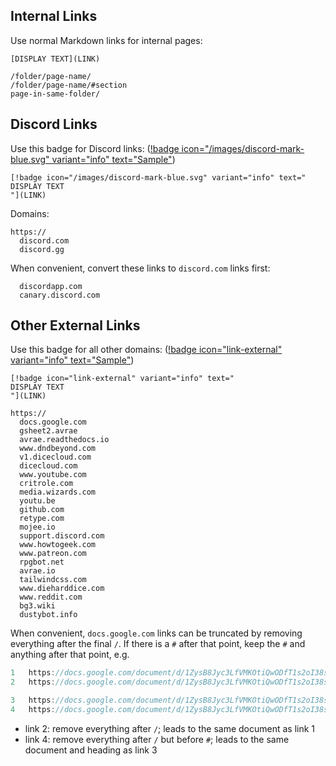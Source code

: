 
## Internal Links
Use normal Markdown links for internal pages:
```
[DISPLAY TEXT](LINK)
```
```
/folder/page-name/
/folder/page-name/#section
page-in-same-folder/
```

## Discord Links
Use this badge for Discord links: ([!badge icon="/images/discord-mark-blue.svg" variant="info" text="Sample"]())
```
[!badge icon="/images/discord-mark-blue.svg" variant="info" text="
DISPLAY TEXT
"](LINK)
```
Domains:
```
https://
  discord.com
  discord.gg
```
When convenient, convert these links to `discord.com` links first:
```
  discordapp.com
  canary.discord.com
```
## Other External Links
Use this badge for all other domains: ([!badge icon="link-external" variant="info" text="Sample"]())
```
[!badge icon="link-external" variant="info" text="
DISPLAY TEXT
"](LINK)
```
```
https://
  docs.google.com
  gsheet2.avrae
  avrae.readthedocs.io
  www.dndbeyond.com
  v1.dicecloud.com
  dicecloud.com
  www.youtube.com
  critrole.com
  media.wizards.com
  youtu.be
  github.com
  retype.com
  mojee.io
  support.discord.com
  www.howtogeek.com
  www.patreon.com
  rpgbot.net
  avrae.io
  tailwindcss.com
  www.dieharddice.com
  www.reddit.com
  bg3.wiki
  dustybot.info
```
When convenient, `docs.google.com` links can be truncated by removing everything after the final `/`. If there is a `#` after that point, keep the `#` and anything after that point, e.g.
```js
1   https://docs.google.com/document/d/1ZysB8Jyc3LfVMKOtiQwODfT1s2oI38shuTeCnbyOSPs/edit?usp=sharing
2   https://docs.google.com/document/d/1ZysB8Jyc3LfVMKOtiQwODfT1s2oI38shuTeCnbyOSPs/

3   https://docs.google.com/document/d/1ZysB8Jyc3LfVMKOtiQwODfT1s2oI38shuTeCnbyOSPs/edit?tab=t.0#heading=h.3msemhbc7iyt
4   https://docs.google.com/document/d/1ZysB8Jyc3LfVMKOtiQwODfT1s2oI38shuTeCnbyOSPs/#heading=h.3msemhbc7iyt

```
- link 2: remove everything after `/`; leads to the same document as link 1
- link 4: remove everything after `/` but before `#`; leads to the same document and heading as link 3